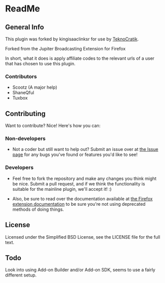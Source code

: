 ReadMe
=============

General Info
-------

This plugin was forked by kingisaaclinksr for use by [TeknoCratik](http://www.dangelus.com/teknocratik/).

Forked from the Jupiter Broadcasting Extension for Firefox

In short, what it does is apply affiliate codes to the relevant urls of a user that has chosen to use this plugin.



### Contributors
* Scootz (A major help)
* ShaneQful
* Tuxbox 

Contributing
------------

Want to contribute? Nice! Here's how you can:


### Non-developers
* Not a coder but still want to help out? Submit an issue over at [the Issue page](https://github.com/rikai/JBAR-Firefox/issues) for any bugs you've found or features you'd like to see!

### Developers

* Feel free to fork the repository and make any changes you think might be nice. Submit a pull request, and if we think the functionality is suitable for the mainline plugin, we'll accept it! :)

* Also, be sure to read over the documentation available at
[the Firefox extension documentation](https://developer.mozilla.org/en-US/docs/Extensions/Firefox) to be sure you're not using deprecated methods of doing things.

License
------------
Licensed under the Simplified BSD License, see the LICENSE file for the full text.

Todo
------------

Look into using Add-on Builder and/or Add-on SDK, seems to use a fairly different setup.
